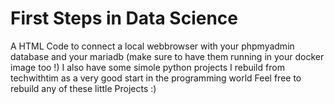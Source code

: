 # First Steps in Data Science
A HTML Code to connect a local webbrowser with your phpmyadmin database and your mariadb (make sure to have them running in your docker image too !)
I also have some simole python projects I rebuild from techwithtim as a very good start in the programming world 
Feel free to rebuild any of these little Projects :) 
